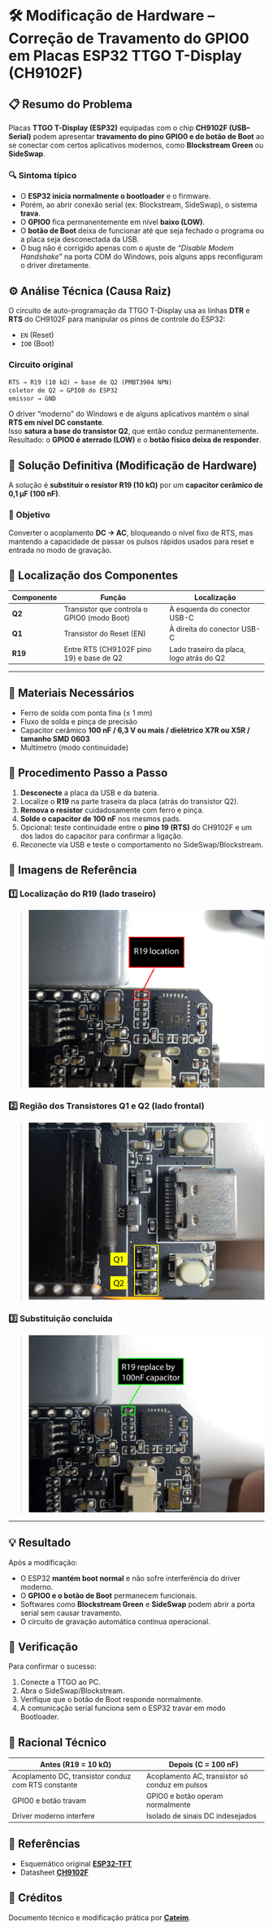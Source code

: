 
# 🛠️ Modificação de Hardware – Correção de Travamento do GPIO0 em Placas ESP32 TTGO T-Display (CH9102F)

## 📋 Resumo do Problema

Placas **TTGO T-Display (ESP32)** equipadas com o chip **CH9102F (USB–Serial)** podem apresentar **travamento do pino GPIO0 e do botão de Boot** ao se conectar com certos aplicativos modernos, como **Blockstream Green** ou **SideSwap**.

### 🔍 Sintoma típico
- O **ESP32 inicia normalmente o bootloader** e o firmware.  
- Porém, ao abrir conexão serial (ex: Blockstream, SideSwap), o sistema **trava**.  
- O **GPIO0** fica permanentemente em nível **baixo (LOW)**.  
- O **botão de Boot** deixa de funcionar até que seja fechado o programa ou a placa seja desconectada da USB.  
- O bug não é corrigido apenas com o ajuste de *“Disable Modem Handshake”* na porta COM do Windows, pois alguns apps reconfiguram o driver diretamente.

## ⚙️ Análise Técnica (Causa Raiz)

O circuito de auto-programação da TTGO T-Display usa as linhas **DTR** e **RTS** do CH9102F para manipular os pinos de controle do ESP32:

- `EN` (Reset)  
- `IO0` (Boot)

### Circuito original
```
RTS → R19 (10 kΩ) → base de Q2 (PMBT3904 NPN)
coletor de Q2 → GPIO0 do ESP32
emissor → GND
```

O driver “moderno” do Windows e de alguns aplicativos mantém o sinal **RTS em nível DC constante**.  
Isso **satura a base do transistor Q2**, que então conduz permanentemente.  
Resultado: o **GPIO0 é aterrado (LOW)** e o **botão físico deixa de responder**.

## 🧩 Solução Definitiva (Modificação de Hardware)

A solução é **substituir o resistor R19 (10 kΩ)** por um **capacitor cerâmico de 0,1 µF (100 nF)**.

### 🎯 Objetivo
Converter o acoplamento **DC → AC**, bloqueando o nível fixo de RTS, mas mantendo a capacidade de passar os pulsos rápidos usados para reset e entrada no modo de gravação.

## 📍 Localização dos Componentes

| Componente | Função | Localização |
|-------------|---------|-------------|
| **Q2** | Transistor que controla o GPIO0 (modo Boot) | À esquerda do conector USB-C |
| **Q1** | Transistor do Reset (EN) | À direita do conector USB-C |
| **R19** | Entre RTS (CH9102F pino 19) e base de Q2 | Lado traseiro da placa, logo atrás do Q2 |

---

## 🧰 Materiais Necessários
- Ferro de solda com ponta fina (≤ 1 mm)  
- Fluxo de solda e pinça de precisão  
- Capacitor cerâmico **100 nF / 6,3 V ou mais / dielétrico X7R ou X5R / tamanho SMD 0603**  
- Multímetro (modo continuidade)

## 🧪 Procedimento Passo a Passo

1. **Desconecte** a placa da USB e da bateria.  
2. Localize o **R19** na parte traseira da placa (atrás do transistor Q2).  
3. **Remova o resistor** cuidadosamente com ferro e pinça.  
4. **Solde o capacitor de 100 nF** nos mesmos pads.  
5. Opcional: teste continuidade entre o **pino 19 (RTS)** do CH9102F e um dos lados do capacitor para confirmar a ligação.  
6. Reconecte via USB e teste o comportamento no SideSwap/Blockstream.

## 📸 Imagens de Referência

### 1️⃣ Localização do R19 (lado traseiro)
> ![R19 Location](https://raw.githubusercontent.com/cateim/jade-diy/main/assets/mod/1.png)

### 2️⃣ Região dos Transistores Q1 e Q2 (lado frontal)
> ![Q2 and Q1 Front View](https://raw.githubusercontent.com/cateim/jade-diy/main/assets/mod/2.png)

### 3️⃣ Substituição concluída
> ![R19 replaced by 100nF capacitor](https://raw.githubusercontent.com/cateim/jade-diy/main/assets/mod/3.png)

---

## 💡 Resultado

Após a modificação:
- O ESP32 **mantém boot normal** e não sofre interferência do driver moderno.  
- O **GPIO0 e o botão de Boot** permanecem funcionais.  
- Softwares como **Blockstream Green** e **SideSwap** podem abrir a porta serial sem causar travamento.  
- O circuito de gravação automática continua operacional.

## 🔬 Verificação

Para confirmar o sucesso:
1. Conecte a TTGO ao PC.  
2. Abra o SideSwap/Blockstream.  
3. Verifique que o botão de Boot responde normalmente.  
4. A comunicação serial funciona sem o ESP32 travar em modo Bootloader.

## 🧠 Racional Técnico

| Antes (R19 = 10 kΩ) | Depois (C = 100 nF) |
|----------------------|---------------------|
| Acoplamento DC, transistor conduz com RTS constante | Acoplamento AC, transistor só conduz em pulsos |
| GPIO0 e botão travam | GPIO0 e botão operam normalmente |
| Driver moderno interfere | Isolado de sinais DC indesejados |

## 📎 Referências

- Esquemático original **[ESP32-TFT](https://github.com/Xinyuan-LilyGO/TTGO-T-Display/blob/master/schematic/ESP32-TFT(6-26).pdf)**  
- Datasheet **[CH9102F](https://www.wch-ic.com/downloads/CH9102DS1_PDF.html)**


## 🧩 Créditos
Documento técnico e modificação prática por **[Cateim](https://github.com/cateim)**.
